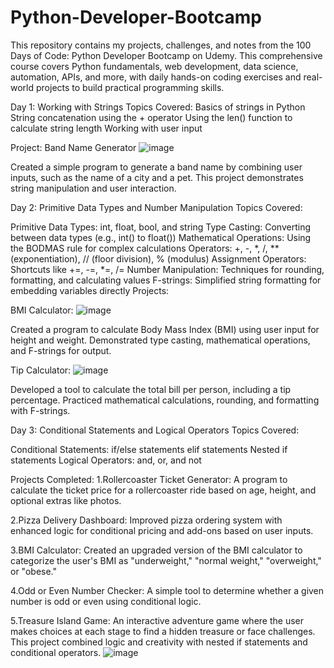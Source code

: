 # Python-Developer-Bootcamp
This repository contains my projects, challenges, and notes from the 100 Days of Code: Python Developer Bootcamp on Udemy. This comprehensive course covers Python fundamentals, web development, data science, automation, APIs, and more, with daily hands-on coding exercises and real-world projects to build practical programming skills.

Day 1: Working with Strings
Topics Covered:
Basics of strings in Python
String concatenation using the + operator
Using the len() function to calculate string length
Working with user input

Project:
Band Name Generator
![image](https://github.com/user-attachments/assets/98593d1e-8a31-4952-9fa8-9e6ffd4256bb)


Created a simple program to generate a band name by combining user inputs, such as the name of a city and a pet. This project demonstrates string manipulation and user interaction.

Day 2: Primitive Data Types and Number Manipulation
Topics Covered:

Primitive Data Types: int, float, bool, and string
Type Casting: Converting between data types (e.g., int() to float())
Mathematical Operations:
Using the BODMAS rule for complex calculations
Operators: +, -, *, /, ** (exponentiation), // (floor division), % (modulus)
Assignment Operators: Shortcuts like +=, -=, *=, /=
Number Manipulation: Techniques for rounding, formatting, and calculating values
F-strings: Simplified string formatting for embedding variables directly
Projects:

BMI Calculator:
![image](https://github.com/user-attachments/assets/d449f78a-fbc3-4b4e-989f-065f00e2aed8)

Created a program to calculate Body Mass Index (BMI) using user input for height and weight.
Demonstrated type casting, mathematical operations, and F-strings for output.

Tip Calculator:
![image](https://github.com/user-attachments/assets/e79a9a99-185d-482c-8395-d0b7226fef60)

Developed a tool to calculate the total bill per person, including a tip percentage.
Practiced mathematical calculations, rounding, and formatting with F-strings.

Day 3: Conditional Statements and Logical Operators
Topics Covered:

Conditional Statements:
if/else statements
elif statements
Nested if statements
Logical Operators:
and, or, and not

Projects Completed:
1.Rollercoaster Ticket Generator:
A program to calculate the ticket price for a rollercoaster ride based on age, height, and optional extras like photos.

2.Pizza Delivery Dashboard:
Improved pizza ordering system with enhanced logic for conditional pricing and add-ons based on user inputs.

3.BMI Calculator:
Created an upgraded version of the BMI calculator to categorize the user's BMI as "underweight," "normal weight," "overweight," or "obese."

4.Odd or Even Number Checker:
A simple tool to determine whether a given number is odd or even using conditional logic.

5.Treasure Island Game:
An interactive adventure game where the user makes choices at each stage to find a hidden treasure or face challenges. This project combined logic and creativity with nested if statements and conditional operators.
![image](https://github.com/user-attachments/assets/2856b5b8-67e0-4ab5-a9df-7e374799e72a)


